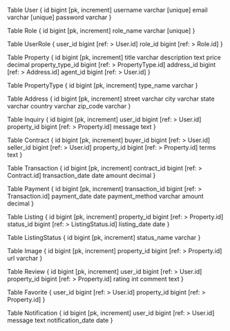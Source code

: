 Table User {
    id bigint [pk, increment]
    username varchar [unique]
    email varchar [unique]
    password varchar
}

Table Role {
    id bigint [pk, increment]
    role_name varchar [unique]
}

Table UserRole {
    user_id bigint [ref: > User.id]
    role_id bigint [ref: > Role.id]
}

Table Property {
    id bigint [pk, increment]
    title varchar
    description text
    price decimal
    property_type_id bigint [ref: > PropertyType.id]
    address_id bigint [ref: > Address.id]
    agent_id bigint [ref: > User.id]
}

Table PropertyType {
    id bigint [pk, increment]
    type_name varchar
}

Table Address {
    id bigint [pk, increment]
    street varchar
    city varchar
    state varchar
    country varchar
    zip_code varchar
}

Table Inquiry {
    id bigint [pk, increment]
    user_id bigint [ref: > User.id]
    property_id bigint [ref: > Property.id]
    message text
}

Table Contract {
    id bigint [pk, increment]
    buyer_id bigint [ref: > User.id]
    seller_id bigint [ref: > User.id]
    property_id bigint [ref: > Property.id]
    terms text
}

Table Transaction {
    id bigint [pk, increment]
    contract_id bigint [ref: > Contract.id]
    transaction_date date
    amount decimal
}

Table Payment {
    id bigint [pk, increment]
    transaction_id bigint [ref: > Transaction.id]
    payment_date date
    payment_method varchar
    amount decimal
}

Table Listing {
    id bigint [pk, increment]
    property_id bigint [ref: > Property.id]
    status_id bigint [ref: > ListingStatus.id]
    listing_date date
}

Table ListingStatus {
    id bigint [pk, increment]
    status_name varchar
}

Table Image {
    id bigint [pk, increment]
    property_id bigint [ref: > Property.id]
    url varchar
}

Table Review {
    id bigint [pk, increment]
    user_id bigint [ref: > User.id]
    property_id bigint [ref: > Property.id]
    rating int
    comment text
}

Table Favorite {
    user_id bigint [ref: > User.id]
    property_id bigint [ref: > Property.id]
}

Table Notification {
    id bigint [pk, increment]
    user_id bigint [ref: > User.id]
    message text
    notification_date date
}

